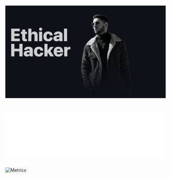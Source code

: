 <img src="https://github.com/ousbaailyas/ousbaailyas/blob/master/Background.gif" alt=""></img>




<h1 align="center"><img src="https://github.com/ousbaailyas/ousbaailyas/blob/master/Professionnel_Summary.png" height="150" width="600" alt=""></img> </h1>



![Metrics](https://metrics.lecoq.io/ousbaailyas?template=classic&base.header=0&base.metadata=0&isocalendar=1&pagespeed=1&achievements=1&isocalendar.duration=half-year&achievements.threshold=C&achievements.secrets=true&achievements.display=compact&achievements.limit=0&pagespeed.url=.user.website&pagespeed.detailed=false&pagespeed.screenshot=false&config.timezone=Africa%2FCasablanca)
